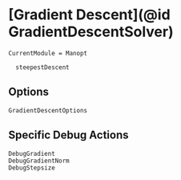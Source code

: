 # [Gradient Descent](@id GradientDescentSolver)

```@meta
CurrentModule = Manopt
```

```@docs
  steepestDescent
```

## Options

```@docs
GradientDescentOptions
```

## Specific Debug Actions

```@docs
DebugGradient
DebugGradientNorm
DebugStepsize
```